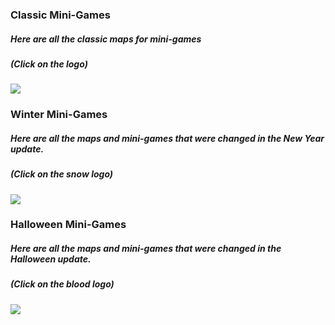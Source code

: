 ### Classic Mini-Games
##### Here are all the classic maps for mini-games
##### (Click on the logo)
[![](https://github.com/KoT0XleB/AutoEvent/blob/main/Photos/MiniGames(mini).png)](https://github.com/KoT0XleB/AutoEvent/blob/main/Docs/ClassicMiniGames.md)

### Winter Mini-Games
##### Here are all the maps and mini-games that were changed in the New Year update.
##### (Click on the snow logo)
[![](https://github.com/KoT0XleB/AutoEvent/blob/main/Photos/MiniGames%20Winter(mini).png)](https://github.com/KoT0XleB/AutoEvent/blob/main/Docs/NewYearMiniGames.md)

### Halloween Mini-Games
##### Here are all the maps and mini-games that were changed in the Halloween update.
##### (Click on the blood logo)
[![](https://github.com/kldhsh123/AutoEvent/blob/main/Photos/MiniGames%20Halloween(mini).png)](https://github.com/KoT0XleB/AutoEvent/blob/main/Docs/NewYearMiniGames.md)

